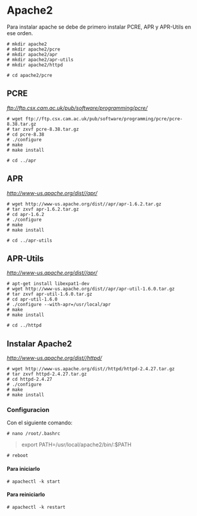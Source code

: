 # Apache2

Para instalar apache se debe de primero instalar PCRE, APR y APR-Utils en ese orden.
```
# mkdir apache2
# mkdir apache2/pcre
# mkdir apache2/apr
# mkdir apache2/apr-utils
# mkdir apache2/httpd
```

`# cd apache2/pcre`


## PCRE

*ftp://ftp.csx.cam.ac.uk/pub/software/programming/pcre/*
```
# wget ftp://ftp.csx.cam.ac.uk/pub/software/programming/pcre/pcre-8.38.tar.gz
# tar zxvf pcre-8.38.tar.gz
# cd pcre-8.38
# ./configure
# make
# make install
```

`# cd ../apr`


## APR

*http://www-us.apache.org/dist//apr/*
```
# wget http://www-us.apache.org/dist//apr/apr-1.6.2.tar.gz
# tar zxvf apr-1.6.2.tar.gz
# cd apr-1.6.2
# ./configure
# make
# make install
```

`# cd ../apr-utils`


## APR-Utils

*http://www-us.apache.org/dist//apr/*
```
# apt-get install libexpat1-dev
# wget http://www-us.apache.org/dist//apr/apr-util-1.6.0.tar.gz
# tar zxvf apr-util-1.6.0.tar.gz
# cd apr-util-1.6.0
# ./configure --with-apr=/usr/local/apr
# make
# make install
```

`# cd ../httpd`


## Instalar Apache2

*http://www-us.apache.org/dist//httpd/*
```
# wget http://www-us.apache.org/dist//httpd/httpd-2.4.27.tar.gz
# tar zxvf httpd-2.4.27.tar.gz
# cd httpd-2.4.27
# ./configure
# make
# make install
```


### Configuracion

Con el siguiente comando:

`# nano /root/.bashrc`

> export PATH=/usr/local/apache2/bin/:$PATH

`# reboot`

#### Para iniciarlo

`# apachectl -k start`

#### Para reiniciarlo

`# apachectl -k restart`
